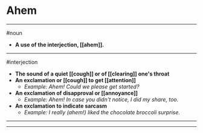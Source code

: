 # Ahem
---
#noun
- **A use of the interjection, [[ahem]].**
---
#interjection
- **The sound of a quiet [[cough]] or of [[clearing]] one's throat**
- **An exclamation or [[cough]] to get [[attention]]**
	- _Example: Ahem! Could we please get started?_
- **An exclamation of disapproval or [[annoyance]]**
	- _Example: Ahem! In case you didn't notice, I did my share, too._
- **An exclamation to indicate sarcasm**
	- _Example: I really (ahem!) liked the chocolate broccoli surprise._
---
---
